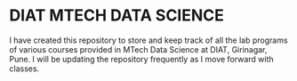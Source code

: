 # DIAT MTECH DATA SCIENCE
I have created this repository to store and keep track of all the lab programs of various courses provided in MTech Data Science at DIAT, Girinagar, Pune.
I will be updating the repository frequently as I move forward with classes.
